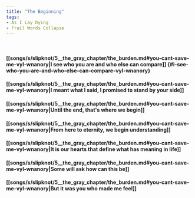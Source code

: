 ```yaml
---
title: "The Beginning"
tags:
- As I Lay Dying
- Frail Words Collapse
---
```

&nbsp;
#### [[songs/s/slipknot/5__the_gray_chapter/the_burden.md#you-cant-save-me-vyl-wnanory|I see who you are and who else can compare]] {#i-see-who-you-are-and-who-else-can-compare-vyl-wnanory}
#### [[songs/s/slipknot/5__the_gray_chapter/the_burden.md#you-cant-save-me-vyl-wnanory|I meant what I said, I promised to stand by your side]]
#### [[songs/s/slipknot/5__the_gray_chapter/the_burden.md#you-cant-save-me-vyl-wnanory|Until the end, that's where we begin]]
#### [[songs/s/slipknot/5__the_gray_chapter/the_burden.md#you-cant-save-me-vyl-wnanory|From here to eternity, we begin understanding]]
#### [[songs/s/slipknot/5__the_gray_chapter/the_burden.md#you-cant-save-me-vyl-wnanory|It is our hearts that define what has meaning in life]]
#### [[songs/s/slipknot/5__the_gray_chapter/the_burden.md#you-cant-save-me-vyl-wnanory|Some will ask how can this be]]
#### [[songs/s/slipknot/5__the_gray_chapter/the_burden.md#you-cant-save-me-vyl-wnanory|But it was you who made me feel]]
